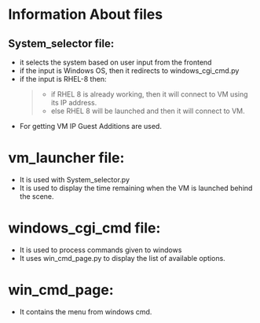 # Information About files

## System_selector file:
- it selects the system based on user input from the frontend
- if the input is Windows OS, then it redirects to windows_cgi_cmd.py
- if the input is RHEL-8 then: 
    > - if RHEL 8 is already working, then it will connect to VM using its IP address.
    > - else RHEL 8 will be launched and then it will connect to VM.
- For getting VM IP Guest Additions are used.

# vm_launcher file:
- It is used with System_selector.py
- It is used to display the time remaining when the VM is launched behind the scene.

# windows_cgi_cmd file:
- It is used to process commands given to windows
- It uses win_cmd_page.py to display the list of available options.

# win_cmd_page:
- It contains the menu from windows cmd.
